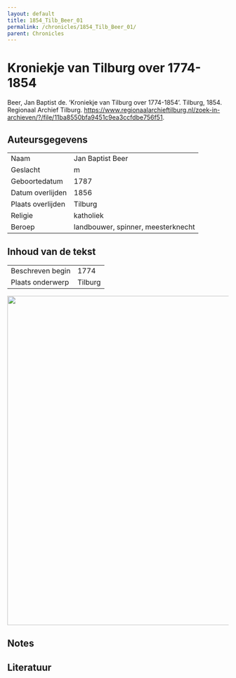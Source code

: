 ```yaml
---
layout: default
title: 1854_Tilb_Beer_01
permalink: /chronicles/1854_Tilb_Beer_01/
parent: Chronicles
--- 
```



# Kroniekje van Tilburg over 1774-1854 

Beer, Jan Baptist de. ‘Kroniekje van Tilburg over 1774-1854’. Tilburg, 1854. Regionaal Archief Tilburg. https://www.regionaalarchieftilburg.nl/zoek-in-archieven/?/file/11ba8550bfa9451c9ea3ccfdbe756f51. 

## Auteursgegevens 

| | | 
| --------------- | --------------- | 
| Naam | Jan Baptist Beer | 
| Geslacht | m | 
 | Geboortedatum | 1787 | 
| Datum overlijden | 1856 | 
| Plaats overlijden | Tilburg | 
| Religie | katholiek | 
| Beroep | landbouwer, spinner, meesterknecht | 

## Inhoud van de tekst 

| | | 
| --------------- | --------------- | 
| Beschreven begin | 1774 | 
| Plaats onderwerp | Tilburg | 

[<img src="..\..\barplots_chronicles\1854_Tilb_Beer_01.jpg" width="750"/>](..\..\barplots_chronicles\1854_Tilb_Beer_01.jpg) 

## Notes 

## Literatuur 


